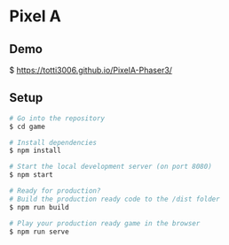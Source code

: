 # Pixel A

## Demo
$ https://totti3006.github.io/PixelA-Phaser3/

## Setup

```bash
# Go into the repository
$ cd game

# Install dependencies
$ npm install

# Start the local development server (on port 8080)
$ npm start

# Ready for production?
# Build the production ready code to the /dist folder
$ npm run build

# Play your production ready game in the browser
$ npm run serve
```
